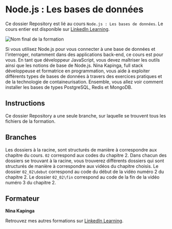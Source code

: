 # Node.js : Les bases de données

Ce dossier Repository est lié au cours `Node.js : Les bases de données`. Le cours entier est disponible sur [LinkedIn Learning][lil-course-url].

![Nom final de la formation][lil-thumbnail-url] 

Si vous utilisez Node.js pour vous connecter à une base de données et l'interroger, notamment dans des applications back-end, ce cours est pour vous. En tant que développeur JavaScript, vous devez maîtriser les outils ainsi que les notions de base de Node.js. Nina Kapinga, full stack développeuse et formatrice en programmation, vous aide à exploiter différents types de bases de données à travers des exercices pratiques et de la technologie de containeurisation. Ensemble, vous allez voir comment installer les bases de types PostgreSQL, Redis et MongoDB.

## Instructions

Ce dossier Repository a une seule branche, sur laquelle se trouvent tous les fichiers  de la formation.

## Branches

Les dossiers à la racine, sont structurés de manière à correspondre aux chapitre du cours. 
`02` correspond aux codes du chapitre 2.
Dans chacun des dossiers se trouvant à la racine, vous trouverez différents dossiers qui sont structurés de manière à correspondre aux vidéos du chapitre choisis.
Le dossier `02_02\debut` correspond au code du début de la vidéo numéro 2 du chapitre 2.
Le dossier `02_02\fin` correspond au code de la fin de la vidéo numéro 3 du chapitre 2.


## Formateur

**Nina Kapinga** 

 Retrouvez mes autres formations sur [LinkedIn Learning](https://www.linkedin.com/learning/instructors/nina-kapinga).
 
[lil-course-url]: https://www.linkedin.com/learning/node-js-les-bases-de-donnees/bienvenue-dans-node-js-les-bases-de-donnees
[lil-thumbnail-url]: https://media.licdn.com/dms/image/D560DAQGfinyC7DpsaA/learning-public-crop_675_1200/0/1692180656097?e=1694415600&v=beta&t=waxUsFI_xdGJbjweKe61Q73zJqt8VGv9qKtRHUjYs2Y
